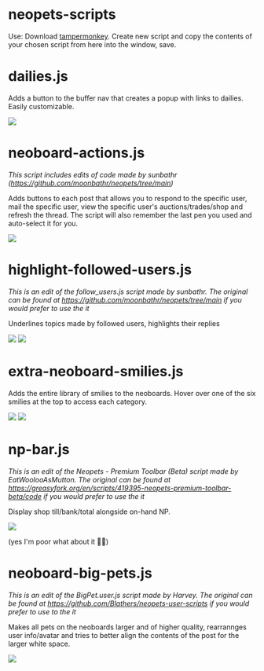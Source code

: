 # neopets-scripts
Use: Download <a href="https://chrome.google.com/webstore/detail/tampermonkey/dhdgffkkebhmkfjojejmpbldmpobfkfo?hl=en">tampermonkey</a>. Create new script and copy the contents of your chosen script from here into the window, save.

# dailies.js
Adds a button to the buffer nav that creates a popup with links to dailies. Easily customizable.

<img src="https://i.imgur.com/vcK62Th.png">

# neoboard-actions.js
*This script includes edits of code made by sunbathr (https://github.com/moonbathr/neopets/tree/main)*

Adds buttons to each post that allows you to respond to the specific user, mail the specific user, view the specific user's auctions/trades/shop and refresh the thread. The script will also remember the last pen you used and auto-select it for you.

<img src="https://i.imgur.com/l8tZf34.png">

# highlight-followed-users.js
*This is an edit of the follow_users.js script made by sunbathr. The original can be found at https://github.com/moonbathr/neopets/tree/main if you would prefer to use the it*

Underlines topics made by followed users, highlights their replies

<img src="https://i.imgur.com/CcEyyog.png">

<img src="https://i.imgur.com/YfJZycn.png">

# extra-neoboard-smilies.js
Adds the entire library of smilies to the neoboards. Hover over one of the six smilies at the top to access each category.

<img src="https://i.imgur.com/roIakGb.png">

<img src="https://i.imgur.com/BCimkff.png">

# np-bar.js
*This is an edit of the Neopets - Premium Toolbar (Beta) script made by EatWoolooAsMutton. The original can be found at https://greasyfork.org/en/scripts/419395-neopets-premium-toolbar-beta/code if you would prefer to use the it*

Display shop till/bank/total alongside on-hand NP. 

<img src="https://i.imgur.com/N4MEF0J.png">

(yes I'm poor what about it 💁‍♂️)

# neoboard-big-pets.js
*This is an edit of the BigPet.user.js script made by Harvey. The original can be found at https://github.com/Blathers/neopets-user-scripts if you would prefer to use to the it*

Makes all pets on the neoboards larger and of higher quality, rearrannges user info/avatar and tries to better align the contents of the post for the larger white space. 

<img src="https://i.imgur.com/Tkp64rj.png">

